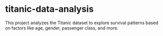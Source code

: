 # titanic-data-analysis
This project analyzes the Titanic dataset to explore survival patterns based on factors like age, gender, passenger class, and more.
